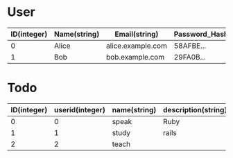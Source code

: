# User

| ID(integer)    | Name(string)  | Email(string) |  Password_Hash(srting) |
| ----  |  ----  | ----  |  ----          |
|  0    |  Alice | alice.example.com |            58AFBE...   |     
|  1    |  Bob   | bob.example.com   |            29FA0B...   | 

# Todo

| ID(integer)   |   userid(integer)  |  name(string)  |  description(string) |   status(integer)   |
| ----  |  ----   | ----  | ---- | ----  |
| 0 |  0  |  speak  |  Ruby  | 0 (to do) |
| 1 |  1  |  study  |  rails | 1 (doing) |
| 2 |  2  |  teach  |    | 2 (done) |
